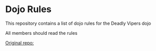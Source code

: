 Dojo Rules
==========

This repository contains a list of dojo rules for the Deadly Vipers dojo

All members should read the rules

[Original repo:](https://github.com/deadlyvipers)
